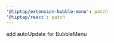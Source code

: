 ```yaml
---
'@tiptap/extension-bubble-menu': patch
'@tiptap/react': patch
---
```


add autoUpdate for BubbleMenu
